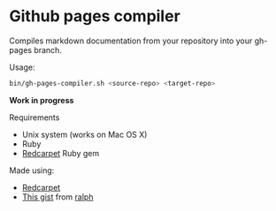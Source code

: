# Github pages compiler

Compiles markdown documentation from your repository into your gh-pages branch.

Usage:

```sh
bin/gh-pages-compiler.sh <source-repo> <target-repo>
```

**Work in progress**

Requirements

* Unix system (works on Mac OS X)
* Ruby
* [Redcarpet](https://github.com/vmg/redcarpet) Ruby gem

Made using:

* [Redcarpet](https://github.com/vmg/redcarpet)
* [This gist](https://gist.github.com/1300939) from [ralph](https://gist.github.com/ralph)
